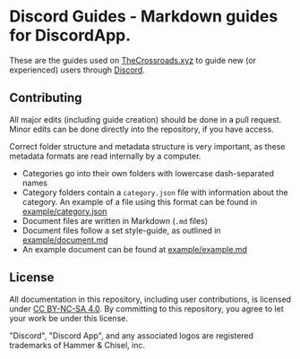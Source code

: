 # Discord Guides - Markdown guides for DiscordApp.
These are the guides used on [TheCrossroads.xyz](https://thecrossroads.xyz "The Crossroads") to guide new (or experienced) users through [Discord](https://discordapp.com).

## Contributing
All major edits (including guide creation) should be done in a pull request.
Minor edits can be done directly into the repository, if you have access.

Correct folder structure and metadata structure is very important, as these metadata formats are read internally by a computer.

- Categories go into their own folders with lowercase dash-separated names
- Category folders contain a `category.json` file with information about the category. An example of a file using this format can be found in [example/category.json](https://github.com/TheCrossroads/discord-guides/blob/master/example/category.json)
- Document files are written in Markdown (`.md` files)
- Document files follow a set style-guide, as outlined in [example/document.md](https://github.com/TheCrossroads/discord-guides/blob/master/example/document.md)
- An example document can be found at [example/example.md](https://github.com/TheCrossroads/discord-guides/blob/master/example/example.md)

## License
All documentation in this repository, including user contributions, is licensed under [CC BY-NC-SA 4.0](http://creativecommons.org/licenses/by-nc-sa/4.0/). By committing to this repository, you agree to let your work be under this license.

"Discord", "Discord App", and any associated logos are registered trademarks of Hammer & Chisel, inc.